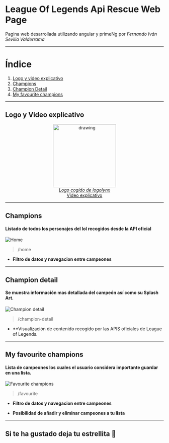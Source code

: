 # League Of Legends Api Rescue Web Page

Pagina web desarrollada utilizando angular y primeNg por <em>Fernando Iván Sevilla Valderrama</em>




--------------------------------------- 



# Índice
1. [Logo y video explicativo](#logo-y-video-explicativo)
2. [Champions](#champions)
3. [Champion Detail](#champion-detail)
4. [My favourite champions](#my-favourite-champions)



--------------------------------------- 
## Logo y Video explicativo

<p align="center">
 <img src="https://www.logolynx.com/images/logolynx/6b/6bb837960806745a1543e6b43fca2297.png" alt="drawing" width="200"/>
 <br>
 <em><a align="center" href="https://www.logolynx.com/topic/riot+games">Logo cogido de logolynx</a></em>
 <br>
  <a align="center" href="https://www.youtube.com/watch?v=NF1Dqf8jbcI">Video explicativo</a>
</p>
  

---------------------------------------  


## Champions
#### Listado de todos los personajes del lol recogidos desde la API oficial

![Home](img_ionic/1.2.png)
> /home

* **Filtro de datos y navegacion entre campeones**


---------------------------------------  


## Champion detail
#### Se muestra información mas detallada del campeón así como su Splash Art.
![Champion detail](img_ionic/3.png)
> /champion-detail

* **Visualización de contenido recogido por las APIS oficiales de League of Legends.
 

---------------------------------------  


## My favourite champions
#### Lista de campeones los cuales el usuario considera importante guardar en una lista.
![Favourite champions](img_ionic/2.png)
> /favourite

* **Filtro de datos y navegacion entre campeones**

* **Posibilidad de añadir y eliminar campeones a tu lista**
 
 
---------------------------------------  





## Si te ha gustado deja tu estrellita 🤩
